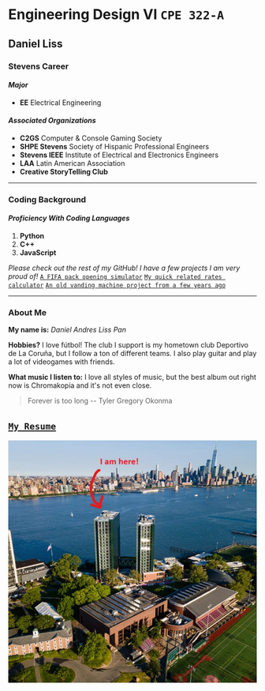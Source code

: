 # Engineering Design VI `CPE 322-A`
## Daniel Liss
### Stevens Career
#### *Major*
- **EE** Electrical Engineering

#### *Associated Organizations*
- **C2GS** Computer & Console Gaming Society
- **SHPE Stevens** Society of Hispanic Professional Engineers
- **Stevens IEEE** Institute of Electrical and Electronics Engineers
- **LAA** Latin American Association
- **Creative StoryTelling Club**
---
### Coding Background
#### *Proficiency With Coding Languages*
1. **Python**
2. **C++**
3. **JavaScript**

*Please check out the rest of my GitHub! I have a few projects I am very proud of!*
[`A FIFA pack opening simulator`](https://github.com/UsuarioDelNet/FifaVSC)
[`My quick related rates calculator`](https://github.com/UsuarioDelNet/RelatedRatesBeta)
[`An old vanding machine project from a few years ago`](https://github.com/UsuarioDelNet/VendingMachine)

---
### About Me
**My name is:** *Daniel Andres Liss Pan*

**Hobbies?**
I love fútbol! The club I support is my hometown club Deportivo de La Coruña, but I follow a ton of different teams. I also play guitar and play a lot of videogames with friends.

**What music I listen to:** I love all styles of music, but the best album out right now is Chromakopia and it's not even close.

> Forever is too long -- Tyler Gregory Okonma

[`My Resume`](SourceFolder/ResumeFirstDraft.pdf)
---
![Dan Not Found](SourceFolder/MeAsl.jpg)
